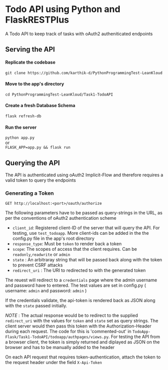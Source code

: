 # Todo API using Python and FlaskRESTPlus

A Todo API to keep track of tasks with oAuth2 autheniticated endpoints

## Serving the API

#### Replicate the codebase

`git clone https://github.com/karthik-d/PythonProgrammingTest-LeanKloud`  

#### Move to the app's directory

`cd PythonProgrammingTest-LeanKloud/Task1-TodoAPI`  

#### Create a fresh Database Schema

`flask refresh-db`

#### Run the server

`python app.py`  
or  
`FLASK_APP=app.py && flask run`

## Querying the API

The API is authenticated using oAuth2 Implicit-Flow and therefore
requires a valid token to query the endpoints

### Generating a Token

`GET http://localhost:<port>/oauth/authorize`

The following parameters have to be passed as query-strings in the URL,
as per the conventions of oAuth2 authentication scheme

 - `client_id`: Registered client-ID of the server that will query the API. For testing, use `test_todoapp`. More client-ids can be added in the the config.py file in the app's root directory
 - `response_type`: Must be `token` to render back a token
 - `scope`: The scopes of access that the client requires. Can be `readonly`,`readwrite` or `admin`
 - `state` : An arbitraray string that will be passed back along with the token to prevent CSRF attacks
 - `redirect_uri` : The URI to redirected to with the generated token

 The reuest will redirect to a `credentials` page where the admin username and password have to entered. The test values are set in config.py ( username: `admin` and password: `admin` )

 If the credentials validate, the api-token is rendered back as JSON along with the `state` passed initially.
     

 *NOTE* : The actual response would be to redirect to the supplied `redirect_uri` with the values for `token` and `state` set as query strings. The client server would then pass this token with the Authorization-Header during each request. The code for this is 'commented-out' in `TodoApp-Flask/Task1-TodoAPI/todoapp/authpages/views.py`. For testing the API from a browser client, the token is simply returned and diplayed as JSON on the browser and has to be manually added to the header

   
 On each API request that requires token-authentication, attach the token to the request header under the field `X-Api-Token`
